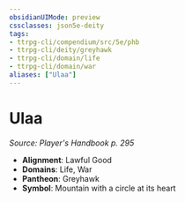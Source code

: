 ```yaml
---
obsidianUIMode: preview
cssclasses: json5e-deity
tags:
- ttrpg-cli/compendium/src/5e/phb
- ttrpg-cli/deity/greyhawk
- ttrpg-cli/domain/life
- ttrpg-cli/domain/war
aliases: ["Ulaa"]
---
```

# Ulaa
*Source: Player's Handbook p. 295* 

- **Alignment**: Lawful Good
- **Domains**: Life, War
- **Pantheon**: Greyhawk
- **Symbol**: Mountain with a circle at its heart